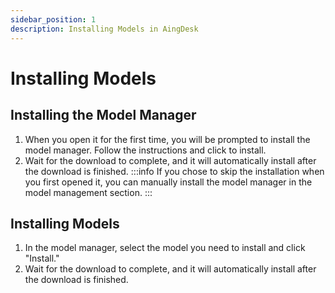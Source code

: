 ```yaml
---
sidebar_position: 1
description: Installing Models in AingDesk
---
```

# Installing Models
## Installing the Model Manager
1. When you open it for the first time, you will be prompted to install the model manager. Follow the instructions and click to install.
2. Wait for the download to complete, and it will automatically install after the download is finished.
:::info
If you chose to skip the installation when you first opened it, you can manually install the model manager in the model management section.
:::

## Installing Models
1. In the model manager, select the model you need to install and click "Install."
2. Wait for the download to complete, and it will automatically install after the download is finished.